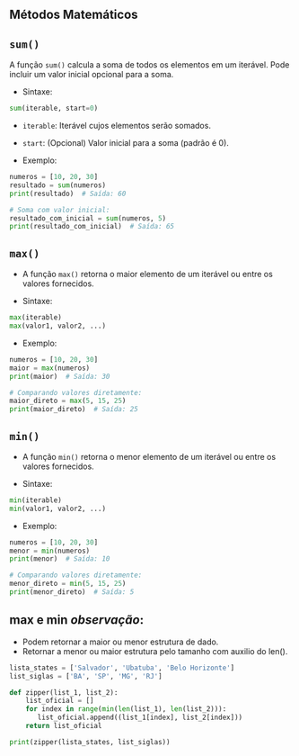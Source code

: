 ## Métodos Matemáticos
##  `sum()`
A função `sum()` calcula a soma de todos os elementos em um iterável. Pode incluir um valor inicial opcional para a soma.

- Sintaxe:
```python
sum(iterable, start=0)
```
- `iterable`: Iterável cujos elementos serão somados.
- `start`: (Opcional) Valor inicial para a soma (padrão é 0).

- Exemplo:
```python
numeros = [10, 20, 30]
resultado = sum(numeros)
print(resultado)  # Saída: 60

# Soma com valor inicial:
resultado_com_inicial = sum(numeros, 5)
print(resultado_com_inicial)  # Saída: 65
```


## `max()`
- A função `max()` retorna o maior elemento de um iterável ou entre os valores fornecidos.

- Sintaxe:
```python
max(iterable)
max(valor1, valor2, ...)
```

- Exemplo:
```python
numeros = [10, 20, 30]
maior = max(numeros)
print(maior)  # Saída: 30

# Comparando valores diretamente:
maior_direto = max(5, 15, 25)
print(maior_direto)  # Saída: 25
```


## `min()`
- A função `min()` retorna o menor elemento de um iterável ou entre os valores fornecidos.

- Sintaxe:
```python
min(iterable)
min(valor1, valor2, ...)
```

- Exemplo:
```python
numeros = [10, 20, 30]
menor = min(numeros)
print(menor)  # Saída: 10

# Comparando valores diretamente:
menor_direto = min(5, 15, 25)
print(menor_direto)  # Saída: 5
```


## max e min *observação*:
- Podem retornar a maior ou menor estrutura de dado.
- Retornar a menor ou maior estrutura pelo tamanho com auxilio do len(). 
```py
lista_states = ['Salvador', 'Ubatuba', 'Belo Horizonte']
list_siglas = ['BA', 'SP', 'MG', 'RJ']

def zipper(list_1, list_2):
    list_oficial = []
    for index in range(min(len(list_1), len(list_2))):
       list_oficial.append((list_1[index], list_2[index]))
    return list_oficial

print(zipper(lista_states, list_siglas))

```